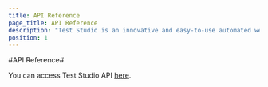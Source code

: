 ```yaml
---
title: API Reference
page_title: API Reference
description: "Test Studio is an innovative and easy-to-use automated web, WPF and load testing solution. Test Studio tests support essential technologies like ASP.NET AJAX, Silverlight, PHP and MVC. HTML5, Testing framework, functional testing, performance testing, load testing, exploratory testing, manual testing."
position: 1
---
```


#API Reference#

You can access Test Studio API <a href="http://docs.telerik.com/teststudio/api" target="_blank">here</a>.
